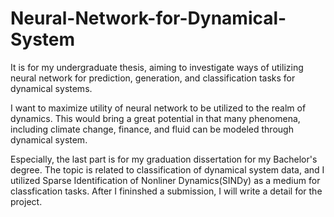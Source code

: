 # Neural-Network-for-Dynamical-System
It is for my undergraduate thesis, aiming to investigate ways of utilizing neural network for prediction, generation, and classification tasks for dynamical systems.

I want to maximize utility of neural network to be utilized to the realm of dynamics. This would bring a great potential in that many phenomena, including climate change, finance, and fluid can be modeled through dynamical system.

Especially, the last part is for my graduation dissertation for my Bachelor's degree. The topic is related to classification of dynamical system data, and I utilized Sparse Identification of Nonliner Dynamics(SINDy) as a medium for classfication tasks. After I fininshed a submission, I will write a detail for the project.
